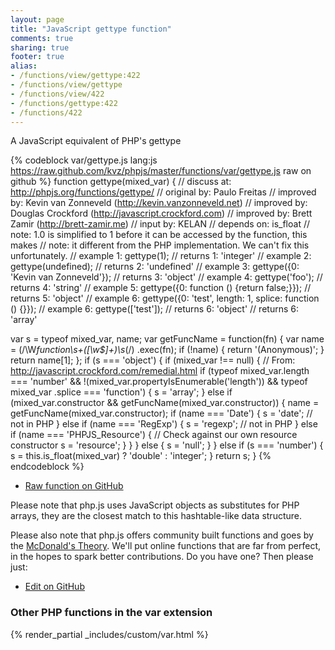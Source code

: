 ```yaml
---
layout: page
title: "JavaScript gettype function"
comments: true
sharing: true
footer: true
alias:
- /functions/view/gettype:422
- /functions/view/gettype
- /functions/view/422
- /functions/gettype:422
- /functions/422
---
```

<!-- Generated by Rakefile:build -->
A JavaScript equivalent of PHP's gettype

{% codeblock var/gettype.js lang:js https://raw.github.com/kvz/phpjs/master/functions/var/gettype.js raw on github %}
function gettype(mixed_var) {
  //  discuss at: http://phpjs.org/functions/gettype/
  // original by: Paulo Freitas
  // improved by: Kevin van Zonneveld (http://kevin.vanzonneveld.net)
  // improved by: Douglas Crockford (http://javascript.crockford.com)
  // improved by: Brett Zamir (http://brett-zamir.me)
  //    input by: KELAN
  //  depends on: is_float
  //        note: 1.0 is simplified to 1 before it can be accessed by the function, this makes
  //        note: it different from the PHP implementation. We can't fix this unfortunately.
  //   example 1: gettype(1);
  //   returns 1: 'integer'
  //   example 2: gettype(undefined);
  //   returns 2: 'undefined'
  //   example 3: gettype({0: 'Kevin van Zonneveld'});
  //   returns 3: 'object'
  //   example 4: gettype('foo');
  //   returns 4: 'string'
  //   example 5: gettype({0: function () {return false;}});
  //   returns 5: 'object'
  //   example 6: gettype({0: 'test', length: 1, splice: function () {}});
  //   example 6: gettype(['test']);
  //   returns 6: 'object'
  //   returns 6: 'array'

  var s = typeof mixed_var,
    name;
  var getFuncName = function(fn) {
    var name = (/\W*function\s+([\w\$]+)\s*\(/)
      .exec(fn);
    if (!name) {
      return '(Anonymous)';
    }
    return name[1];
  };
  if (s === 'object') {
    if (mixed_var !== null) { // From: http://javascript.crockford.com/remedial.html
      if (typeof mixed_var.length === 'number' && !(mixed_var.propertyIsEnumerable('length')) && typeof mixed_var
        .splice === 'function') {
        s = 'array';
      } else if (mixed_var.constructor && getFuncName(mixed_var.constructor)) {
        name = getFuncName(mixed_var.constructor);
        if (name === 'Date') {
          s = 'date'; // not in PHP
        } else if (name === 'RegExp') {
          s = 'regexp'; // not in PHP
        } else if (name === 'PHPJS_Resource') { // Check against our own resource constructor
          s = 'resource';
        }
      }
    } else {
      s = 'null';
    }
  } else if (s === 'number') {
    s = this.is_float(mixed_var) ? 'double' : 'integer';
  }
  return s;
}
{% endcodeblock %}

 - [Raw function on GitHub](https://github.com/kvz/phpjs/blob/master/functions/var/gettype.js)

Please note that php.js uses JavaScript objects as substitutes for PHP arrays, they are 
the closest match to this hashtable-like data structure. 

Please also note that php.js offers community built functions and goes by the 
[McDonald's Theory](https://medium.com/what-i-learned-building/9216e1c9da7d). We'll put online 
functions that are far from perfect, in the hopes to spark better contributions. 
Do you have one? Then please just: 

 - [Edit on GitHub](https://github.com/kvz/phpjs/edit/master/functions/var/gettype.js)


### Other PHP functions in the var extension
{% render_partial _includes/custom/var.html %}
